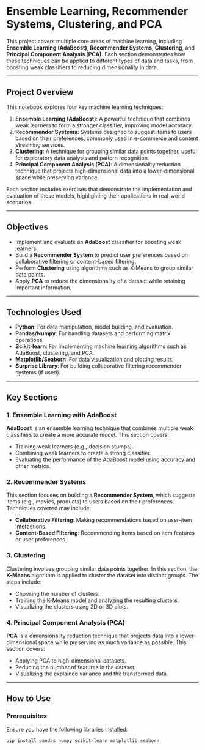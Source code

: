 # Ensemble Learning, Recommender Systems, Clustering, and PCA

This project covers multiple core areas of machine learning, including **Ensemble Learning (AdaBoost)**, **Recommender Systems**, **Clustering**, and **Principal Component Analysis (PCA)**. Each section demonstrates how these techniques can be applied to different types of data and tasks, from boosting weak classifiers to reducing dimensionality in data.

---

## Project Overview
This notebook explores four key machine learning techniques:
1. **Ensemble Learning (AdaBoost)**: A powerful technique that combines weak learners to form a stronger classifier, improving model accuracy.
2. **Recommender Systems**: Systems designed to suggest items to users based on their preferences, commonly used in e-commerce and content streaming services.
3. **Clustering**: A technique for grouping similar data points together, useful for exploratory data analysis and pattern recognition.
4. **Principal Component Analysis (PCA)**: A dimensionality reduction technique that projects high-dimensional data into a lower-dimensional space while preserving variance.

Each section includes exercises that demonstrate the implementation and evaluation of these models, highlighting their applications in real-world scenarios.

---

## Objectives
- Implement and evaluate an **AdaBoost** classifier for boosting weak learners.
- Build a **Recommender System** to predict user preferences based on collaborative filtering or content-based filtering.
- Perform **Clustering** using algorithms such as K-Means to group similar data points.
- Apply **PCA** to reduce the dimensionality of a dataset while retaining important information.

---

## Technologies Used
- **Python**: For data manipulation, model building, and evaluation.
- **Pandas/Numpy**: For handling datasets and performing matrix operations.
- **Scikit-learn**: For implementing machine learning algorithms such as AdaBoost, clustering, and PCA.
- **Matplotlib/Seaborn**: For data visualization and plotting results.
- **Surprise Library**: For building collaborative filtering recommender systems (if used).

---

## Key Sections

### 1. Ensemble Learning with AdaBoost
**AdaBoost** is an ensemble learning technique that combines multiple weak classifiers to create a more accurate model. This section covers:
- Training weak learners (e.g., decision stumps).
- Combining weak learners to create a strong classifier.
- Evaluating the performance of the AdaBoost model using accuracy and other metrics.

### 2. Recommender Systems
This section focuses on building a **Recommender System**, which suggests items (e.g., movies, products) to users based on their preferences. Techniques covered may include:
- **Collaborative Filtering**: Making recommendations based on user-item interactions.
- **Content-Based Filtering**: Recommending items based on item features or user preferences.

### 3. Clustering
Clustering involves grouping similar data points together. In this section, the **K-Means** algorithm is applied to cluster the dataset into distinct groups. The steps include:
- Choosing the number of clusters.
- Training the K-Means model and analyzing the resulting clusters.
- Visualizing the clusters using 2D or 3D plots.

### 4. Principal Component Analysis (PCA)
**PCA** is a dimensionality reduction technique that projects data into a lower-dimensional space while preserving as much variance as possible. This section covers:
- Applying PCA to high-dimensional datasets.
- Reducing the number of features in the dataset.
- Visualizing the explained variance and the transformed data.

---

## How to Use

### Prerequisites
Ensure you have the following libraries installed:
```bash
pip install pandas numpy scikit-learn matplotlib seaborn
